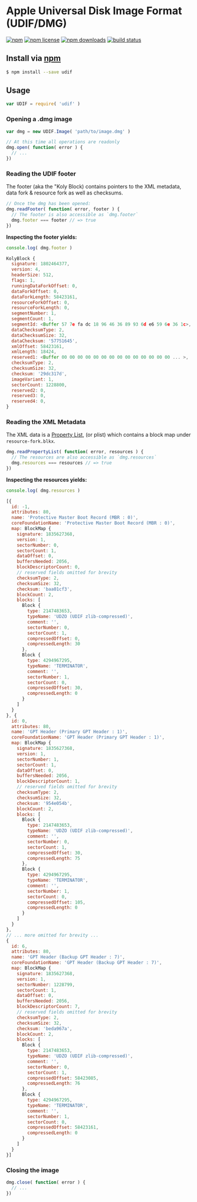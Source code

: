 # Apple Universal Disk Image Format (UDIF/DMG)
[![npm](https://img.shields.io/npm/v/udif.svg?style=flat-square)](https://npmjs.com/package/udif)
[![npm license](https://img.shields.io/npm/l/udif.svg?style=flat-square)](https://npmjs.com/package/udif)
[![npm downloads](https://img.shields.io/npm/dm/udif.svg?style=flat-square)](https://npmjs.com/package/udif)
[![build status](https://img.shields.io/travis/jhermsmeier/node-udif.svg?style=flat-square)](https://travis-ci.org/jhermsmeier/node-udif)

## Install via [npm](https://npmjs.com)

```sh
$ npm install --save udif
```

## Usage

```js
var UDIF = require( 'udif' )
```

### Opening a .dmg image

```js
var dmg = new UDIF.Image( 'path/to/image.dmg' )

// At this time all operations are readonly
dmg.open( function( error ) {
  // ...
})
```

### Reading the UDIF footer

The footer (aka the "Koly Block) contains pointers to the XML metadata,
data fork & resource fork as well as checksums.

```js
// Once the dmg has been opened:
dmg.readFooter( function( error, footer ) {
  // The footer is also accessible as `dmg.footer`
  dmg.footer === footer // => true
})
```

**Inspecting the footer yields:**

```js
console.log( dmg.footer )
```

```js
KolyBlock {
  signature: 1802464377,
  version: 4,
  headerSize: 512,
  flags: 1,
  runningDataForkOffset: 0,
  dataForkOffset: 0,
  dataForkLength: 58423161,
  resourceForkOffset: 0,
  resourceForkLength: 0,
  segmentNumber: 1,
  segmentCount: 1,
  segmentId: <Buffer 57 7e fa dc 18 96 46 36 89 93 6d e6 59 6e 36 1c>,
  dataChecksumType: 2,
  dataChecksumSize: 32,
  dataChecksum: '57751645',
  xmlOffset: 58423161,
  xmlLength: 18424,
  reserved1: <Buffer 00 00 00 00 00 00 00 00 00 00 00 00 00 00 ... >,
  checksumType: 2,
  checksumSize: 32,
  checksum: '29dc317d',
  imageVariant: 1,
  sectorCount: 1228800,
  reserved2: 0,
  reserved3: 0,
  reserved4: 0,
}
```

### Reading the XML Metadata

The XML data is a [Property List](https://en.wikipedia.org/wiki/Property_list), (or plist) which contains a block map under `resource-fork.blkx`.

```js
dmg.readPropertyList( function( error, resources ) {
  // The resources are also accessible as `dmg.resources`
  dmg.resources === resources // => true
})
```

**Inspecting the resources yields:**

```js
console.log( dmg.resources )
```

```js
[{
  id: -1,
  attributes: 80,
  name: 'Protective Master Boot Record (MBR : 0)',
  coreFoundationName: 'Protective Master Boot Record (MBR : 0)',
  map: BlockMap {
    signature: 1835627368,
    version: 1,
    sectorNumber: 0,
    sectorCount: 1,
    dataOffset: 0,
    buffersNeeded: 2056,
    blockDescriptorCount: 0,
    // reserved fields omitted for brevity
    checksumType: 2,
    checksumSize: 32,
    checksum: 'baa01cf3',
    blockCount: 2,
    blocks: [
      Block {
        type: 2147483653,
        typeName: 'UDZO (UDIF zlib-compressed)',
        comment: '',
        sectorNumber: 0,
        sectorCount: 1,
        compressedOffset: 0,
        compressedLength: 30
      },
      Block {
        type: 4294967295,
        typeName: 'TERMINATOR',
        comment: '',
        sectorNumber: 1,
        sectorCount: 0,
        compressedOffset: 30,
        compressedLength: 0
      }
    ]
  }
}, {
  id: 0,
  attributes: 80,
  name: 'GPT Header (Primary GPT Header : 1)',
  coreFoundationName: 'GPT Header (Primary GPT Header : 1)',
  map: BlockMap {
    signature: 1835627368,
    version: 1,
    sectorNumber: 1,
    sectorCount: 1,
    dataOffset: 0,
    buffersNeeded: 2056,
    blockDescriptorCount: 1,
    // reserved fields omitted for brevity
    checksumType: 2,
    checksumSize: 32,
    checksum: '954e054b',
    blockCount: 2,
    blocks: [
      Block {
        type: 2147483653,
        typeName: 'UDZO (UDIF zlib-compressed)',
        comment: '',
        sectorNumber: 0,
        sectorCount: 1,
        compressedOffset: 30,
        compressedLength: 75
      },
      Block {
        type: 4294967295,
        typeName: 'TERMINATOR',
        comment: '',
        sectorNumber: 1,
        sectorCount: 0,
        compressedOffset: 105,
        compressedLength: 0
      }
    ]
  }
},
// ... more omitted for brevity ...
{
  id: 6,
  attributes: 80,
  name: 'GPT Header (Backup GPT Header : 7)',
  coreFoundationName: 'GPT Header (Backup GPT Header : 7)',
  map: BlockMap {
    signature: 1835627368,
    version: 1,
    sectorNumber: 1228799,
    sectorCount: 1,
    dataOffset: 0,
    buffersNeeded: 2056,
    blockDescriptorCount: 7,
    // reserved fields omitted for brevity
    checksumType: 2,
    checksumSize: 32,
    checksum: 'beda967a',
    blockCount: 2,
    blocks: [
      Block {
        type: 2147483653,
        typeName: 'UDZO (UDIF zlib-compressed)',
        comment: '',
        sectorNumber: 0,
        sectorCount: 1,
        compressedOffset: 58423085,
        compressedLength: 76
      },
      Block {
        type: 4294967295,
        typeName: 'TERMINATOR',
        comment: '',
        sectorNumber: 1,
        sectorCount: 0,
        compressedOffset: 58423161,
        compressedLength: 0
      }
    ]
  }
}]
```

### Closing the image

```js
dmg.close( function( error ) {
  // ...
})
```
